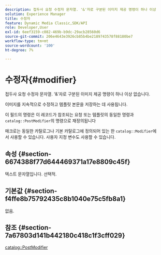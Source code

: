 ```yaml
---
description: 접두사 요청 수정자 문자열. '&'자로 구분된 이미지 제공 명령이 하나 이상 없습니다.
solution: Experience Manager
title: 수정자
feature: Dynamic Media Classic,SDK/API
role: Developer,User
exl-id: 6eef3159-c082-469b-b9dc-29acb28560d6
source-git-commit: 206e4643e3926cb85b4be2189743578f88180be7
workflow-type: tm+mt
source-wordcount: '100'
ht-degree: 7%

---
```


# 수정자{#modifier}

접두사 요청 수정자 문자열. &#39;&amp;&#39;자로 구분된 이미지 제공 명령이 하나 이상 없습니다.

이미지를 지속적으로 수정하고 템플릿 본문을 저장하는 데 사용됩니다.

이 필드의 명령은 이 레코드가 참조되는 요청 또는 템플릿의 동일한 명령과 `catalog::PostModifier`의 명령으로 재정의됩니다

매크로는 동일한 카탈로그나 기본 카탈로그에 정의되어 있는 한 `catalog::Modifier`에서 사용할 수 있습니다. 사용자 지정 변수도 사용할 수 있습니다.

## 속성 {#section-6674388f77d644469371a17e8809c45f}

텍스트 문자열입니다. 선택적.

## 기본값 {#section-f4ffe8b75792435c8b1040e75c5fb8a1}

없음.

## 참조 {#section-7a67803d141b442180c418c1f3cff029}

[catalog::PostModifier](../../../../../../is-api/image-catalog/image-serving-api-ref/c-image-catalog-reference/c-image-svg-data-reference/c-image-data-reference/r-postmodifier-cat.md#reference-4bc3738a812b4e7c8a180e27bfbd770b)

